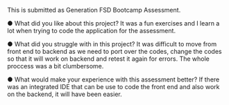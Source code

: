 This is submitted as Generation FSD Bootcamp Assessment.

●  	What did you like about this project?
It was a fun exercises and I learn a lot when trying to code the application for the assessment.

●  	What did you struggle with in this project?
It was difficult to move from front end to backend as we need to port over the codes, 
change the codes so that it will work on backend and retest it again for errors. The whole proccess was a bit clumbersome.

●  	What would make your experience with this assessment better?
If there was an integrated IDE that can be use to code the front end and also work on the backend, it will have been easier.
